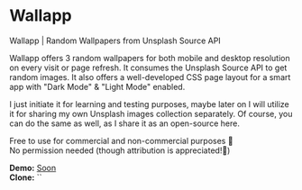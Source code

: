# Wallapp
Wallapp | Random Wallpapers from Unsplash Source API

Wallapp offers 3 random wallpapers for both mobile and desktop resolution on every visit or page refresh. It consumes the Unsplash Source API to get random images. It also offers a well-developed CSS page layout for a smart app with "Dark Mode" & "Light Mode" enabled. 

I just initiate it for learning and testing purposes, maybe later on I will utilize it for sharing my own Unsplash images collection separately. Of course, you can do the same as well, as I share it as an open-source here.

Free to use for commercial and non-commercial purposes 💯 <br>
No permission needed (though attribution is appreciated!🥰)


**Demo:** [Soon]() <br>
**Clone:** ``
